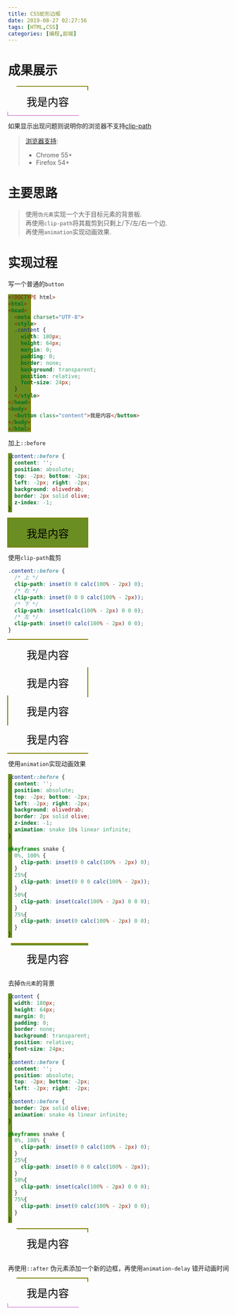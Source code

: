 ```yaml
---
title: CSS蛇形边框
date: 2019-08-27 02:27:56
tags: [HTML,CSS]
categories: [编程,前端]
---
```


<style>
.content {
  width: 180px;
  height: 64px;
  margin: 0;
  padding: 0;
  border: none;
  background: transparent;
  position: relative;
  font-size: 24px;
  z-index: 0
}
.result::before, .result::after {
  content: '';
  position: absolute;
  top: -2px; bottom: -2px;
  left: -2px; right: -2px;
}
.result::before {
  border: 2px solid olive;
  animation: snake 4s linear infinite;
}
.result::after {
  border: 2px solid plum;
  animation: snake 4s linear infinite;
  animation-delay: -2s;
}

@keyframes snake {
  0%, 100% {
    clip-path: inset(0 0 calc(100% - 2px) 0);
  }
  25%{
    clip-path: inset(0 0 0 calc(100% - 2px));
  }
  50%{
    clip-path: inset(calc(100% - 2px) 0 0 0);
  }
  75%{
    clip-path: inset(0 calc(100% - 2px) 0 0);
  }
}
</style>

# 成果展示

<button class="content result">我是内容</button>

如果显示出现问题则说明你的浏览器不支持[clip-path](https://caniuse.com/#search=clip-path)

> [浏览器支持](https://caniuse.com/#search=clip-path):
> - Chrome 55+
> - Firefox 54+

# 主要思路
> 使用`伪元素`实现一个大于目标元素的背景板.  
> 再使用`clip-path`将其裁剪到只剩上/下/左/右一个边.  
> 再使用`animation`实现动画效果.

# 实现过程
写一个普通的`button`
```html
<!DOCTYPE html>
<html>
<head>
  <meta charset="UTF-8">
  <style>
  .content {
    width: 180px;
    height: 64px;
    margin: 0;
    padding: 0;
    border: none;
    background: transparent;
    position: relative;
    font-size: 24px;
  }
  </style>
</head>
<body>
  <button class="content">我是内容</button>
</body>
</html>
```

加上`::before`
```css
.content::before {
  content: '';
  position: absolute;
  top: -2px; bottom: -2px;
  left: -2px; right: -2px;
  background: olivedrab;
  border: 2px solid olive;
  z-index: -1;
}
```

<style>
.st::before {
  content: '';
  position: absolute;
  top: -2px; bottom: -2px;
  left: -2px; right: -2px;
  background: olivedrab;
  border: 2px solid olive;
  z-index: -1;
}
</style>
<button class="content st">我是内容</button>

使用`clip-path`裁剪
```css
.content::before {
  /* 上 */
  clip-path: inset(0 0 calc(100% - 2px) 0);
  /* 右 */
  clip-path: inset(0 0 0 calc(100% - 2px));
  /* 下 */
  clip-path: inset(calc(100% - 2px) 0 0 0);
  /* 左 */
  clip-path: inset(0 calc(100% - 2px) 0 0);
}
```
<style>
  .block {
    display: block;
  }
  .st21::before {
    clip-path: inset(0 0 calc(100% - 2px) 0);
  }
  .st22::before {
    clip-path: inset(0 0 0 calc(100% - 2px));
  }
  .st23::before {
    clip-path: inset(0 calc(100% - 2px) 0 0);
  }
  .st24::before {
    clip-path: inset(calc(100% - 2px) 0 0 0);
  }
</style>
<button class="content st block st21">我是内容</button>
<button class="content st block st22">我是内容</button>
<button class="content st block st23">我是内容</button>
<button class="content st block st24">我是内容</button>

使用`animation`实现动画效果
```css
.content::before {
  content: '';
  position: absolute;
  top: -2px; bottom: -2px;
  left: -2px; right: -2px;
  background: olivedrab;
  border: 2px solid olive;
  z-index: -1;
  animation: snake 10s linear infinite;
}

@keyframes snake {
  0%, 100% {
    clip-path: inset(0 0 calc(100% - 2px) 0);
  }
  25%{
    clip-path: inset(0 0 0 calc(100% - 2px));
  }
  50%{
    clip-path: inset(calc(100% - 2px) 0 0 0);
  }
  75%{
    clip-path: inset(0 calc(100% - 2px) 0 0);
  }
}
```
<style>
.st1::before {
  animation: snake 10s linear infinite;
}
</style>
<button class="content st st1">我是内容</button>

去掉`伪元素`的背景

```css
.content {
  width: 180px;
  height: 64px;
  margin: 0;
  padding: 0;
  border: none;
  background: transparent;
  position: relative;
  font-size: 24px;
}
.content::before {
  content: '';
  position: absolute;
  top: -2px; bottom: -2px;
  left: -2px; right: -2px;
}
.content::before {
  border: 2px solid olive;
  animation: snake 4s linear infinite;
}

@keyframes snake {
  0%, 100% {
    clip-path: inset(0 0 calc(100% - 2px) 0);
  }
  25%{
    clip-path: inset(0 0 0 calc(100% - 2px));
  }
  50%{
    clip-path: inset(calc(100% - 2px) 0 0 0);
  }
  75%{
    clip-path: inset(0 calc(100% - 2px) 0 0);
  }
}
```

<style>
.content3 {
  width: 180px;
  height: 64px;
  margin: 0;
  padding: 0;
  border: none;
  background: transparent;
  position: relative;
  font-size: 24px;
}
.content3::before {
  content: '';
  position: absolute;
  top: -2px; bottom: -2px;
  left: -2px; right: -2px;
}
.content3::before {
  border: 2px solid olive;
  animation: snake 4s linear infinite;
}
</style>
<button class="content3">我是内容</button>

再使用`::after` 伪元素添加一个新的边框，再使用`animation-delay` 错开动画时间

<button class="content result">我是内容</button>
